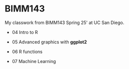 # BIMM143
My classwork from BIMM143 Spring 25' at UC San Diego.

- 04 Intro to R 

- 05 Advanced graphics with **ggplot2**

- 06 R functions 

- 07 Machine Learning 
